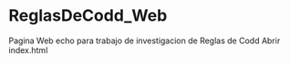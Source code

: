 # ReglasDeCodd_Web
Pagina Web echo para trabajo de investigacion de Reglas de Codd
Abrir index.html
